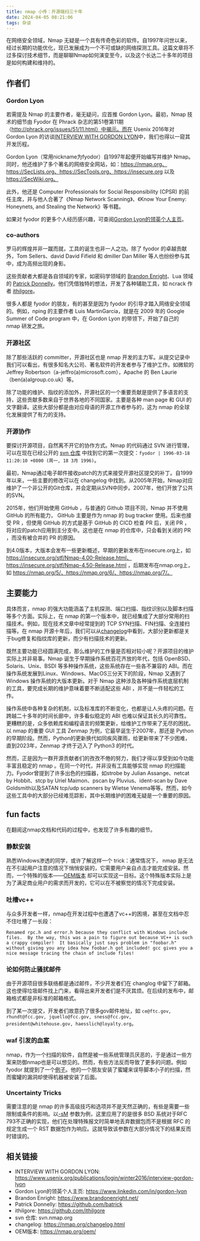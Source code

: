 ```yaml
---
title: nmap 小传：开源端扫三十年
date: 2024-04-05 08:21:06
tags: 杂谈
---
```


在网络安全领域，Nmap 无疑是一个具有传奇色彩的软件。自1997年问世以来，经过长期的功能优化，现已发展成为一个不可或缺的网络探测工具。这篇文章将不过多探讨技术细节，而是聊聊Nmap如何演变至今，以及这个长达二十多年的项目是如何构建和维持的。

<!--more-->

## 作者们

### Gordon Lyon

若需提及 Nmap 的主要作者，毫无疑问，应首推 Gordon Lyon。最初，Nmap 技术的细节由 Fyodor 在 Phrack 杂志的第51卷第11期（http://phrack.org/issues/51/11.html）中揭示。而在 Usenix 2016年对 Gordon Lyon 的访谈[INTERVIEW WITH GORDON LYON](https://www.usenix.org/publications/login/winter2016/interview-gordon-lyon)中，我们也得以一窥其开发历程。

Gordon Lyon（常用nickname为fyodor）自1997年起便开始编写并维护 Nmap。同时，他还维护了多个著名的网络安全网站，如：https://nmap.org、https://SecLists.org、https://SecTools.org、https://insecure.org 以及 https://SecWiki.org。

此外，他还是 Computer Professionals for Social Responsibility (CPSR) 的前任主席，并与他人合著了《Nmap Network Scanning》、《Know Your Enemy: Honeynets, and Stealing the Network》等书籍。

如果对 fyodor 的更多个人经历感兴趣，可查阅[Gordon Lyon的领英个人主页](https://www.linkedin.com/in/gordon-lyon)。

### co-authors

罗马的辉煌并非一蹴而就，工具的诞生也非一人之功。除了 fyodor 的卓越贡献外，Tom Sellers、david David Fifield 和 dmiller Dan Miller 等人也纷纷参与其中，成为高频出现的身影。

这些贡献者大都是各自领域的专家，如密码学领域的 [Brandon Enright](https://www.brandonenright.net/)、Lua 领域的 [Patrick Donnelly](https://github.com/batrick)。他们凭借独特的想法，开发了各种辅助工具，如 ncrack 作者 [ithilgore](https://github.com/ithilgore)。

很多人都是 fyodor 的朋友，有的甚至是因为 fyodor 的引导才踏入网络安全领域的。例如，nping 的主要作者 Luis MartinGarcia，就是在 2009 年的 Google Summer of Code program 中，在 Gordon Lyon 的带领下，开始了自己的 nmap 研发之旅。

### 开源社区

除了那些活跃的 committer，开源社区也是 nmap 开发的主力军。从提交记录中我们可以看出，有很多知名大公司、著名软件的开发者参与了维护工作。如微软的 Jeffrey Robertson（a-jeffro(a)microsoft.com），Apache 的 Ben Laurie（ben(a)algroup.co.uk）等。

除了功能的维护、指纹的添加外，开源社区的一个重要贡献是提供了多语言的支持，这些贡献多数来自于世界各地的不同国家。主要是各种 man page 和 GUI 的文字翻译。这些大部分都是由对应母语的开源工作者参与的，这为 nmap 的全球化发展提供了有力的支持。

### 开源协作

要探讨开源项目，自然离不开它的协作方式。Nmap 的代码通过 SVN 进行管理，可以在现在已经公开的 [svn 仓库](svn.nmap.org) 中找到它的第一次提交：``fyodor | 1996-03-18 11:20:10 +0800 (周一, 18 3月 1996)``。

最初，Nmap通过电子邮件接收patch的方式来接受开源社区提交的补丁。自1999年以来，一些主要的修改可以在 changelog 中找到。从2005年开始，Nmap对应维护了一个非公开的Git仓库，并会定期从SVN中同步。2007年，他们开放了公共的SVN。

2015年，他们开始使用 GitHub ，与普通的 Github 项目不同，Nmap 并不使用 GitHub 的所有能力， GitHub 主要是作为 nmap 的 bug tracker 使用。后来也接受 PR ，但使用 GitHub 的方式是基于 GitHub 的 CICD 检查 PR 后，关闭 PR ，将对应的patch应用到主分支中。这也是在 nmap 的仓库中，只会看到关闭的 PR ，而没有被合并的 PR 的原因。

到4.0版本，大版本会发布一些更新概述，早期的更新发布在insecure.org上，如 https://insecure.org/stf/Nmap-4.00-Release.html、https://insecure.org/stf/Nmap-4.50-Release.html ，后期发布在nmap.org上，如 https://nmap.org/5/、https://nmap.org/6/、https://nmap.org/7/。

## 主要能力

具体而言，nmap 的强大功能涵盖了主机探测、端口扫描、指纹识别以及脚本扫描等多个方面。实际上，在 nmap 的第一个版本中，就已经集成了大部分常用的扫描技术。例如，现在技术文章中经常提到的 TCP SYN扫描、FIN扫描、全连接扫描等。在 nmap 开源十年后，我们可以从[changelog](https://nmap.org/changelog.html)中看到，大部分更新都是关于bug修复和指纹库的更新，而少有扫描技术的更新。

既然主要功能已经圆满完成，那么维护的工作量是否相对较小呢？开源项目的维护实际上并非易事。Nmap 诞生于早期操作系统百花齐放的年代，包括 OpenBSD、Solaris、Unix、BSDI 等多种操作系统，这些系统存在一些各不兼容的 ABI。而在操作系统发展到Linux、Windows、MacOS三分天下的阶段，Nmap 又遇到了 Windows 操作系统的大版本更新。对于 Nmap 这种涉及各种操作系统底层机制的工具，要完成长期的维护意味着要不断适配这些 ABI ，并不是一件轻松的工作。

操作系统中各种复杂的机制，以及标准库的不断变化，也都是让人头疼的问题。在跨越二十多年的时间长廊中，许多看似稳定的 ABI 也难以保证其长久的可靠性。更糟糕的是，众多依赖库和编程语言的频繁更新，给维护工作带来了无尽的困扰。以 nmap 的重要 GUI 工具 Zenmap 为例，它最早诞生于2007年，那还是 Python 的早期阶段。然而，Python的更新换代如同疾风骤雨，给更新带来了不少困难，直到2023年，Zenmap 才终于迈入了 Python3 的时代。

然而，正是因为一群开源贡献者们的孜孜不倦的努力，我们才得以享受到如今功能丰富且稳定的 nmap 。在同一个时代，并非没有工具能够实现 nmap 的扫描能力。Fyodor曾提到了许多出色的扫描器，如strobe by Julian Assange、netcat by Hobbit、stcp by Uriel Maimon、pscan by Pluvius、ident-scan by Dave Goldsmith以及SATAN tcp/udp scanners by Wietse Venema等等。然而，如今这些工具中的大部分已经难觅踪影，其中长期维护的困难无疑是一个重要的原因。

## fun facts

在翻阅这nmap文档和代码的过程中，也发现了许多有趣的细节。

### 静默安装

熟悉Windows渗透的同学，或许了解这样一个 trick：通常情况下， nmap 是无法在不引起用户注意的情况下悄悄安装的，它需要用户亲自点击才能完成安装。然而，一个特殊的版本——[OEM版本](https://nmap.org/oem/) 却可以实现这一目标。这个特殊版本实际上是为了满足商业用户的需求而开发的，它可以在不被察觉的情况下完成安装。

### 吐槽vc++

与众多开发者一样，nmap在开发过程中也遭遇了vc++的困境，甚至在文档中忍不住吐槽了一长段：

```
Renamed rpc.h and error.h because they conflict with Windows include files.  By the way, this was a pain to figure out because VC++ is such a crappy compiler!  It basically just says problem in "foobar.h" without giving you any idea how foobar.h got included! gcc gives you a nice message tracing the chain of include files!
```

### 论如何防止骚扰邮件

由于开源项目很多联络都是通过邮件，不少开发者们在 changlog 中留下了邮箱。这也使得垃圾邮件找上门来，看得出来开发者们是不厌其烦。在后续的发布中，邮箱格式都是非标准的邮箱格式。

到了某一次提交，开发者们故意扔了很多gov邮件地址，如 ``ce@ftc.gov, rhundt@fcc.gov, jquello@fcc.gov, sness@fcc.gov, president@whitehouse.gov, haesslich@loyalty.org``。

### waf 引发的血案

nmap，作为一个扫描的软件，自然是被一些系统管理员厌恶的，于是通过一些方案来防御nmap也是可以想见的。然而，有些方法反而导致了更多的问题。例如 fyodor 就提到了一个[例子](https://nmap.org/book/nmap-defenses-trickery.html)。他的一个朋友安装了蜜罐来误导脚本小子的扫描，然而蜜罐的漏洞却使得机器被安装了后面。

### Uncertainty Tricks

需要注意的是 nmap 的许多高级技巧和选项并不是天然正确的，有些是需要一些限制或条件的影响。以[-sM](https://nmap.org/book/scan-methods-maimon-scan.html) 参数为例，这里应用了的是很多 BSD 系统对于RFC 793不正确的实现，他们在处理特殊报文时简单地丢弃数据包而不是根据 RFC 的规定生成一个 RST 数据包作为响应。这就导致该参数在大部分情况下的结果反而时错误的。

## 相关链接

- INTERVIEW WITH GORDON LYON: https://www.usenix.org/publications/login/winter2016/interview-gordon-lyon
- Gordon Lyon的领英个人主页: https://www.linkedin.com/in/gordon-lyon
- Brandon Enright: https://www.brandonenright.net/
- Patrick Donnelly: https://github.com/batrick
- ithilgore: https://github.com/ithilgore
- svn 仓库: svn.nmap.org
- changelog: https://nmap.org/changelog.html
- OEM版本: https://nmap.org/oem/
